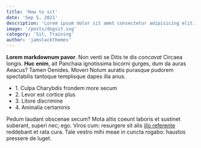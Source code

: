```yaml
---
title: 'How to sit'
date: 'Sep 5, 2021'
description: 'Lorem ipsum dolor sit amet consectetur adipisicing elit. Dolores cum quasi corrupti, inventore modi consequatur.'
image: '/posts/dogsit.svg'
category: 'Sit, Training'
author: 'jamstackthemes'
---
```


**Lorem markdownum pavor**. Non venti se Ditis te dis _concavat_ Circaea longis.
**Huc enim**, ait Panchaia ignotissima bicorni gurges, dum da auras Aeacus?
Tamen Oenides. Moveri Notum auratis purasque pudorem spectabilis tantoque
templisque dapes illa anus.

<ul><li>1. Culpa Charybdis frondem more secum</li><li>2. Levor est cortice plus</li><li>3. Litore discrimine</li><li>4. Animalia certaminis
</li></ul>

Pedum laudant obscenae secum? Mota altis coeunt laboris et sustinet suberant,
superi nec; ego. Viros cum: resurgere sit alis [illo
referente](http://argolica.org/nomen) reddebant et rata cura. Tale vestro mihi
meae in cuncta rogabo: haustos pressere de luget.
